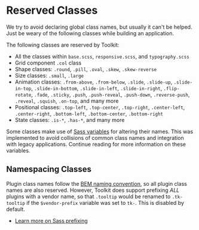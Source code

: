 # Reserved Classes #

We try to avoid declaring global class names, but usually it can't be helped.
Just be weary of the following classes while building an application.

The following classes are reserved by Toolkit:

* All the classes within `base.scss`, `responsive.scss`, and `typography.scss`
* Grid component `.col` class
* Shape classes: `.round`, `.pill`, `.oval`, `.skew`, `.skew-reverse`
* Size classes: `.small`, `.large`
* Animation classes: `.from-above`, `.from-below`, `.slide`, `.slide-up`, `.slide-in-top`,
    `.slide-in-bottom`, `.slide-in-left`, `.slide-in-right`, `.flip-rotate`,
    `.fade`, `.sticky`, `.push`, `.push-reveal`, `.push-down`, `.reverse-push`,
    `.reveal`, `.squish`, `.on-top`, and many more
* Positional classes: `.top-left`, `.top-center`, `.top-right`, `.center-left`, `.center-right`,
    `.bottom-left`, `.bottom-center`, `.bottom-right`
* State classes: `.is-*`, `.has-*`, and many more

Some classes make use of [Sass variables](../sass/variables.md) for altering their names.
This was implemented to avoid collisions of common class names and integration with legacy applications.
Continue reading for more information on these variables.

## Namespacing Classes ##

Plugin class names follow the [BEM naming convention](bem.md), so all plugin class names are also reserved.
However, Toolkit does support prefixing *ALL* plugins with a vendor name,
so that `.tooltip` would be renamed to `.tk-tooltip` if the `$vendor-prefix` variable was set to `tk-`.
This is disabled by default.

* [Learn more on Sass prefixing](../sass/variables.md)
